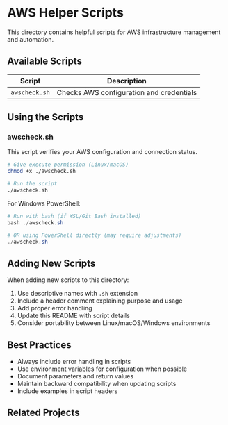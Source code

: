 # AWS Helper Scripts

This directory contains helpful scripts for AWS infrastructure management and automation.

## Available Scripts

| Script | Description |
|--------|-------------|
| `awscheck.sh` | Checks AWS configuration and credentials |

## Using the Scripts

### awscheck.sh

This script verifies your AWS configuration and connection status.

```bash
# Give execute permission (Linux/macOS)
chmod +x ./awscheck.sh

# Run the script
./awscheck.sh
```

For Windows PowerShell:
```powershell
# Run with bash (if WSL/Git Bash installed)
bash ./awscheck.sh

# OR using PowerShell directly (may require adjustments)
./awscheck.sh
```

## Adding New Scripts

When adding new scripts to this directory:

1. Use descriptive names with `.sh` extension
2. Include a header comment explaining purpose and usage
3. Add proper error handling
4. Update this README with script details
5. Consider portability between Linux/macOS/Windows environments

## Best Practices

- Always include error handling in scripts
- Use environment variables for configuration when possible
- Document parameters and return values
- Maintain backward compatibility when updating scripts
- Include examples in script headers

## Related Projects

 
